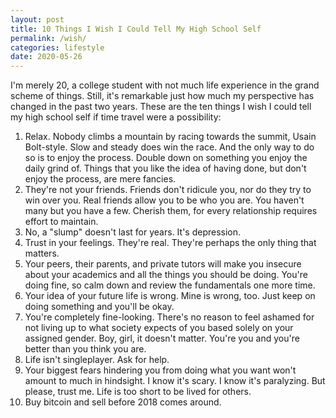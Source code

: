 ```yaml
---
layout: post
title: 10 Things I Wish I Could Tell My High School Self
permalink: /wish/
categories: lifestyle
date: 2020-05-26
---
```


I'm merely 20, a college student with not much life experience in the grand scheme of things. Still, it's remarkable just how much my perspective has changed in the past two years. These are the ten things I wish I could tell my high school self if time travel were a possibility: 

1. Relax. Nobody climbs a mountain by racing towards the summit, Usain Bolt-style. Slow and steady does win the race. And the only way to do so is to enjoy the process. Double down on something you enjoy the daily grind of. Things that you like the idea of having done, but don't enjoy the process, are mere fancies. 
2. They're not your friends. Friends don't ridicule you, nor do they try to win over you. Real friends allow you to be who you are. You haven't many but you have a few. Cherish them, for every relationship requires effort to maintain. 
3. No, a "slump" doesn't last for years. It's depression. 
4. Trust in your feelings. They're real. They're perhaps the only thing that matters.
5. Your peers, their parents, and private tutors will make you insecure about your academics and all the things you should be doing. You're doing fine, so calm down and review the fundamentals one more time. 
6. Your idea of your future life is wrong. Mine is wrong, too. Just keep on doing something and you'll be okay. 
7. You're completely fine-looking. There's no reason to feel ashamed for not living up to what society expects of you based solely on your assigned gender. Boy, girl, it doesn't matter. You're you and you're better than you think you are. 
8. Life isn't singleplayer. Ask for help. 
9. Your biggest fears hindering you from doing what you want won't amount to much in hindsight. I know it's scary. I know it's paralyzing. But please, trust me. Life is too short to be lived for others. 
10. Buy bitcoin and sell before 2018 comes around. 
